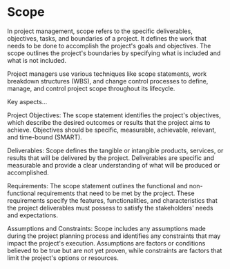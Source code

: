 # Scope

In project management, scope refers to the specific deliverables, objectives, tasks, and boundaries of a project. It defines the work that needs to be done to accomplish the project's goals and objectives. The scope outlines the project's boundaries by specifying what is included and what is not included.

Project managers use various techniques like scope statements, work breakdown structures (WBS), and change control processes to define, manage, and control project scope throughout its lifecycle.

Key aspects…

Project Objectives: The scope statement identifies the project's objectives, which describe the desired outcomes or results that the project aims to achieve. Objectives should be specific, measurable, achievable, relevant, and time-bound (SMART).

Deliverables: Scope defines the tangible or intangible products, services, or results that will be delivered by the project. Deliverables are specific and measurable and provide a clear understanding of what will be produced or accomplished.

Requirements: The scope statement outlines the functional and non-functional requirements that need to be met by the project. These requirements specify the features, functionalities, and characteristics that the project deliverables must possess to satisfy the stakeholders' needs and expectations.

Assumptions and Constraints: Scope includes any assumptions made during the project planning process and identifies any constraints that may impact the project's execution. Assumptions are factors or conditions believed to be true but are not yet proven, while constraints are factors that limit the project's options or resources.

